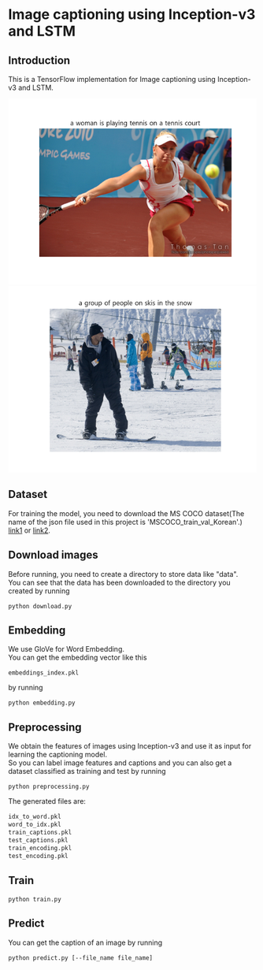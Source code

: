 # Image captioning using Inception-v3 and LSTM

## Introduction
This is a TensorFlow implementation for Image captioning using Inception-v3 and LSTM.

![image](https://github.com/byunghyun23/image-captioning/blob/main/assets/fig1.png)
![image](https://github.com/byunghyun23/image-captioning/blob/main/assets/fig2.png)

## Dataset
For training the model, you need to download the MS COCO dataset(The name of the json file used in this project is 'MSCOCO_train_val_Korean'.) [link1](https://www.aihub.or.kr/) or [link2](https://cocodataset.org). 

## Download images
Before running, you need to create a directory to store data like "data".  
You can see that the data has been downloaded to the directory you created by running
```
python download.py
```

## Embedding
We use GloVe for Word Embedding.  
You can get the embedding vector like this
```
embeddings_index.pkl
```
by running
```
python embedding.py
```

## Preprocessing
We obtain the features of images using Inception-v3 and use it as input for learning the captioning model.  
So you can label image features and captions and you can also get a dataset classified as training and test by running
```
python preprocessing.py
```
The generated files are:
```
idx_to_word.pkl
word_to_idx.pkl
train_captions.pkl
test_captions.pkl
train_encoding.pkl
test_encoding.pkl
```

## Train
```
python train.py
```

## Predict
You can get the caption of an image by running
```
python predict.py [--file_name file_name]
```
